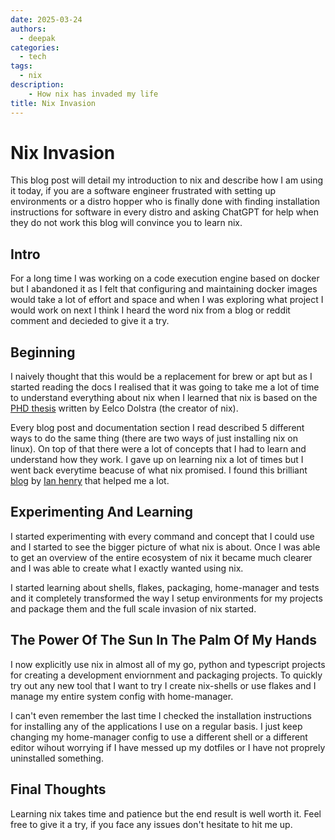 ```yaml
---
date: 2025-03-24
authors:
  - deepak
categories:
  - tech
tags:
  - nix
description:
    - How nix has invaded my life
title: Nix Invasion
---
```


# Nix Invasion

This blog post will detail my introduction to nix and describe how I am using it today, if you are a software engineer frustrated with setting up environments or a distro hopper who is finally done with finding installation instructions for software in every distro and asking ChatGPT for help when they do not work this blog will convince you to learn nix.

<!-- more -->

## Intro

For a long time I was working on a code execution engine based on docker but I abandoned it as I felt that configuring and maintaining docker images would take a lot of effort and space and when I was exploring what project I would work on next I think I heard the word nix from a blog or reddit comment and decieded to give it a try.

## Beginning

I naively thought that this would be a replacement for brew or apt but as I started reading the docs I realised that it was going to take me a lot of time to understand everything about nix when I learned that nix is based on the [PHD thesis](https://edolstra.github.io/pubs/phd-thesis.pdf) written by Eelco Dolstra (the creator of nix). 

Every blog post and documentation section I read described 5 different ways to do the same thing (there are two ways of just installing nix on linux). On top of that there were a lot of concepts that I had to learn and understand how they work. I gave up on learning nix a lot of times but I went back everytime beacuse of what nix promised. I found this brilliant [blog](https://ianthehenry.com/posts/how-to-learn-nix/introduction/) by [Ian henry](https://ianthehenry.com/) that helped me a lot.

## Experimenting And Learning

I started experimenting with every command and concept that I could use and I started to see the bigger picture of what nix is about. Once I was able to get an overview of the entire ecosystem of nix it became much clearer and I was able to create what I exactly wanted using nix.

I started learning about shells, flakes, packaging, home-manager and tests and it completely transformed the way I setup environments for my projects and package them and the full scale invasion of nix started.

## The Power Of The Sun In The Palm Of My Hands

I now explicitly use nix in almost all of my go, python and typescript projects for creating a development enviornment and packaging projects. To quickly try out any new tool that I want to try I create nix-shells or use flakes and I manage my entire system config with home-manager.

I can't even remember the last time I checked the installation instructions for installing any of the applications I use on a regular basis. I just keep changing my home-manager config to use a different shell or a different editor wihout worrying if I have messed up my dotfiles or I have not proprely uninstalled something.

## Final Thoughts

Learning nix takes time and patience but the end result is well worth it. Feel free to give it a try, if you face any issues don't hesitate to hit me up.